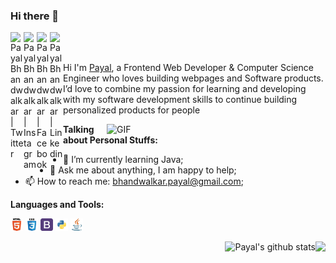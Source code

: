 ### Hi there 👋

  <img align="left" alt="PayalBhandwalkar | Twitter" width="21px" src="https://raw.githubusercontent.com/anuraghazra/anuraghazra/master/assets/twitter.svg" />
</a>
<a href="https://instagram.com/payal_bhandwalkar_18">
  <img align="left" alt="PayalBhandwalkar | Instagram" width="21px" src="https://image.flaticon.com/icons/svg/733/733558.svg" />
</a>
<a href="https://www.facebook.com/payalbhandwalkar">
  <img align="left" alt="PayalBhandwalkar | Facebook" width="21px" src="https://image.flaticon.com/icons/svg/733/733547.svg" />
</a>
<a href="https://linkedin.com/in/payal-bhandwalkar-ab64561b2">
  <img align="left" alt="PayalBhandwalkar | Linkedin" width="21px" src="https://image.flaticon.com/icons/svg/124/124011.svg" />
</a>
</br>
</br>

Hi I'm [Payal](https://www.github.com/PayalBhandwalker), a Frontend Web Developer & Computer Science Engineer who loves building webpages and Software products.
I’d love to combine my passion for learning and developing with my software development skills to continue building personalized products for people

 <img align="right" alt="GIF" src="https://github.com/PayalBhandwalkar/PayalBhandwalkar/blob/master/giphy.gif?raw=true" width="350" />
  
**Talking about Personal Stuffs:**


- 🌱 I’m currently learning Java; 
- 💬 Ask me about anything, I am happy to help;
- 📫 How to reach me: bhandwalkar.payal@gmail.com;



**Languages and Tools:**  

<code><img height="20" src="https://raw.githubusercontent.com/github/explore/80688e429a7d4ef2fca1e82350fe8e3517d3494d/topics/html/html.png"></code>
<code><img height="20" src="https://raw.githubusercontent.com/github/explore/80688e429a7d4ef2fca1e82350fe8e3517d3494d/topics/css/css.png"></code>
<code><img height="20" src="https://raw.githubusercontent.com/github/explore/80688e429a7d4ef2fca1e82350fe8e3517d3494d/topics/bootstrap/bootstrap.png"></code>
<code><img height="20" src="https://raw.githubusercontent.com/github/explore/80688e429a7d4ef2fca1e82350fe8e3517d3494d/topics/python/python.png"></code>
<code><img height="20" src="https://raw.githubusercontent.com/github/explore/80688e429a7d4ef2fca1e82350fe8e3517d3494d/topics/java/java.png"></code>


 <img align="right" src="https://github-readme-stats.vercel.app/api/top-langs/?username=payalbhandwalkar&theme=tokyonight&hide_langs_below=10" />
<img align="right" src="https://github-readme-stats.vercel.app/api?username=payalbhandwalkar&show_icons=true&theme=tokyonight&line_height=27" alt="Payal's github stats" /> 


